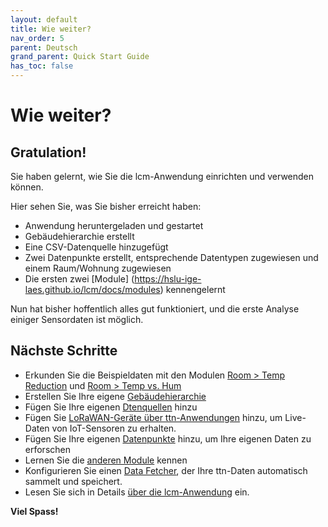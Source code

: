 ```yaml
---
layout: default
title: Wie weiter?
nav_order: 5
parent: Deutsch
grand_parent: Quick Start Guide
has_toc: false
---
```


# Wie weiter?
## Gratulation!
Sie haben gelernt, wie Sie die lcm-Anwendung einrichten und verwenden können.

Hier sehen Sie, was Sie bisher erreicht haben:
- Anwendung heruntergeladen und gestartet
- Gebäudehierarchie erstellt
- Eine CSV-Datenquelle hinzugefügt
- Zwei Datenpunkte erstellt, entsprechende Datentypen zugewiesen und einem Raum/Wohnung zugewiesen
- Die ersten zwei [Module] (https://hslu-ige-laes.github.io/lcm/docs/modules) kennengelernt

Nun hat bisher hoffentlich alles gut funktioniert, und die erste Analyse einiger Sensordaten ist möglich.

## Nächste Schritte
- Erkunden Sie die Beispieldaten mit den Modulen [Room > Temp Reduction](https://hslu-ige-laes.github.io/lcm/docs/modules/roomTempReduction) und [Room > Temp vs. Hum](https://hslu-ige-laes.github.io/lcm/docs/modules/roomTempHum)
- Erstellen Sie Ihre eigene [Gebäudehierarchie](https://hslu-ige-laes.github.io/lcm/docs/settings/bldgHierarchy/)
- Fügen Sie Ihre eigenen [Dtenquellen](https://hslu-ige-laes.github.io/lcm/docs/settings/dataSources/) hinzu
- Fügen Sie [LoRaWAN-Geräte über ttn-Anwendungen](https://hslu-ige-laes.github.io/lcm/docs/settings/dataSources/#the-things-network-ttn-applications) hinzu, um Live-Daten von IoT-Sensoren zu erhalten.
- Fügen Sie Ihre eigenen [Datenpunkte](https://hslu-ige-laes.github.io/lcm/docs/settings/dataPoints/) hinzu, um Ihre eigenen Daten zu erforschen
- Lernen Sie die [anderen Module](https://hslu-ige-laes.github.io/lcm/docs/modules) kennen
- Konfigurieren Sie einen [Data Fetcher](https://hslu-ige-laes.github.io/lcm/docs/installation/dataFetcher/), der Ihre ttn-Daten automatisch sammelt und speichert.
- Lesen Sie sich in Details [über die lcm-Anwendung](https://hslu-ige-laes.github.io/lcm/docs/about) ein.

**Viel Spass!**

